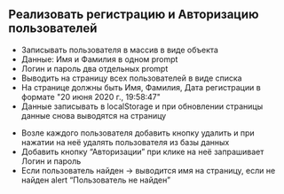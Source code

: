## Реализовать регистрацию и Авторизацию пользователей

> 
  - Записывать пользователя в массив в виде объекта
  - Данные: Имя и Фамилия в одном prompt
  - Логин и пароль два отдельных prompt
  - Выводить на страницу всех пользователей в виде списка
  - На странице должны быть Имя, Фамилия, Дата регистрации в формате "20 июня 2020 г., 19:58:47"
  - Данные записывать в localStorage и при обновлении страницы данные снова выводятся на страницу

>
  - Возле каждого пользователя добавить кнопку удалить и при нажатии на неё удалять пользователя из базы данных
  - Добавить кнопку “Авторизации” при клике на неё запрашивает Логин и пароль
  - Если пользователь найден -> выводится имя на страницу, если не найден alert “Пользователь не найден”